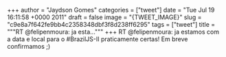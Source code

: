 
+++
author = "Jaydson Gomes"
categories = ["tweet"]
date = "Tue Jul 19 16:11:58 +0000 2011"
draft = false
image = "{TWEET_IMAGE}"
slug = "c9e8a7f642fe9bb4c2358348dbf3f8d238ff6295"
tags = ["tweet"]
title = """RT @felipenmoura: ja esta..."""
+++
RT @felipenmoura: ja estamos com a data e local para o #BrazilJS-II praticamente certas! Em breve confirmamos ;)
